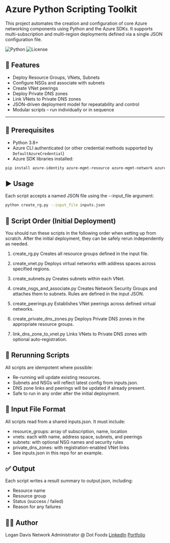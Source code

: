 # Azure Python Scripting Toolkit

This project automates the creation and configuration of core Azure networking components using Python and the Azure SDKs. It supports multi-subscription and multi-region deployments defined via a single JSON configuration file.

![Python](https://img.shields.io/badge/Python-3.8+-blue)
![License](https://img.shields.io/badge/license-MIT-green)

## 🔧 Features

- Deploy Resource Groups, VNets, Subnets
- Configure NSGs and associate with subnets
- Create VNet peerings
- Deploy Private DNS zones
- Link VNets to Private DNS zones
- JSON-driven deployment model for repeatability and control
- Modular scripts – run individually or in sequence

---

## 📁 Prerequisites

- Python 3.8+
- Azure CLI authenticated (or other credential methods supported by `DefaultAzureCredential`)
- Azure SDK libraries installed:

```bash
pip install azure-identity azure-mgmt-resource azure-mgmt-network azure-mgmt-privatedns
```

## ▶️ Usage

Each script accepts a named JSON file using the --input_file argument:
```bash
python create_rg.py --input_file inputs.json
```

## 📜 Script Order (Initial Deployment)

You should run these scripts in the following order when setting up from scratch. After the initial deployment, they can be safely rerun independently as needed.

1. create_rg.py
   Creates all resource groups defined in the input file.

2. create_vnet.py
   Deploys virtual networks with address spaces across specified regions.

3. create_subnets.py
   Creates subnets within each VNet.

4. create_nsgs_and_associate.py
   Creates Network Security Groups and attaches them to subnets. Rules are defined in the input JSON.

5. create_peerings.py
   Establishes VNet peerings across defined virtual networks.

6. create_private_dns_zones.py
   Deploys Private DNS zones in the appropriate resource groups.

7. link_dns_zone_to_vnet.py
   Links VNets to Private DNS zones with optional auto-registration.

## 🔄 Rerunning Scripts

All scripts are idempotent where possible:

- Re-running will update existing resources.
- Subnets and NSGs will reflect latest config from inputs.json.
- DNS zone links and peerings will be updated if already present.
- Safe to run in any order after the initial deployment.

## 📂 Input File Format

All scripts read from a shared inputs.json. It must include:

- resource_groups: array of subscription, name, location
- vnets: each with name, address space, subnets, and peerings
- subnets: with optional NSG names and security rules
- private_dns_zones: with registration-enabled VNet links
- See inputs.json in this repo for an example.

## ✅ Output

Each script writes a result summary to output.json, including:

- Resource name
- Resource group
- Status (success / failed)
- Reason for any failures

## 🧑‍💻 Author

Logan Davis
Network Administrator @ Dot Foods
[LinkedIn](https://www.linkedin.com/in/logan-davis-991726237/)
[Portfolio](https://logand99.com)
